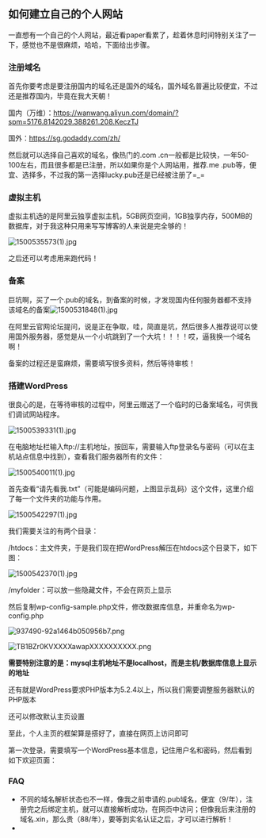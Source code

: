 ## 如何建立自己的个人网站

一直想有一个自己的个人网站，最近看paper看累了，趁着休息时间特别关注了一下，感觉也不是很麻烦，哈哈，下面给出步骤。

### 注册域名

首先你要考虑是要注册国内的域名还是国外的域名，国外域名普遍比较便宜，不过还是推荐国内，毕竟在我大天朝！

国内（万维）：https://wanwang.aliyun.com/domain/?spm=5176.8142029.388261.208.KeczTJ

国外：https://sg.godaddy.com/zh/

然后就可以选择自己喜欢的域名，像热门的.com .cn一般都是比较快，一年50-100左右，而且很多都是已注册，所以如果你是个人网站用，推荐.me .pub等，便宜、选择多，不过我的第一选择lucky.pub还是已经被注册了=_=

### 虚拟主机

虚拟主机选的是阿里云独享虚拟主机，5GB网页空间，1GB独享内存，500MB的数据库，对于我这种只用来写写博客的人来说是完全够的！

![1500535573(1).jpg](https://github.com/ChaoZeyi/myWebsite/blob/master/pics/1500535573(1).jpg?raw=true)

之后还可以考虑用来跑代码！

### 备案

巨坑啊，买了一个.pub的域名，到备案的时候，才发现国内任何服务器都不支持该域名的备案![1500531848(1).jpg](https://github.com/ChaoZeyi/myWebsite/blob/master/pics/1500531848(1).jpg?raw=true)

在阿里云官网论坛提问，说是正在争取，哇，简直是坑，然后很多人推荐说可以使用国外服务器，感觉是从一个小坑跳到了一个大坑！！！！哎，逼我换一个域名啊！

备案的过程还是蛮麻烦，需要填写很多资料，然后等待审核！

### 搭建WordPress

很良心的是，在等待审核的过程中，阿里云赠送了一个临时的已备案域名，可供我们调试网站程序。

![1500539331(1).jpg](https://github.com/ChaoZeyi/myWebsite/blob/master/pics/1500539331(1).jpg?raw=true)

在电脑地址栏输入ftp://主机地址，按回车，需要输入ftp登录名与密码（可以在主机站点信息中找到），查看我们服务器所有的文件：

![1500540011(1).jpg](https://github.com/ChaoZeyi/myWebsite/blob/master/pics/1500540011(1).jpg?raw=true)

首先查看“请先看我.txt”（可能是编码问题，上图显示乱码）这个文件，这里介绍了每一个文件夹的功能与作用。

![1500542297(1).jpg](https://github.com/ChaoZeyi/myWebsite/blob/master/pics/1500542297(1).jpg?raw=true)

我们需要关注的有两个目录：

/htdocs：主文件夹，于是我们现在把WordPress解压在htdocs这个目录下，如下图：

![1500542370(1).jpg](https://github.com/ChaoZeyi/myWebsite/blob/master/pics/1500542370(1).jpg?raw=true)

/myfolder：可以放一些隐藏文件，不会在网页上显示

然后复制wp-config-sample.php文件，修改数据库信息，并重命名为wp-config.php

![937490-92a1464b050956b7.png](https://github.com/ChaoZeyi/myWebsite/blob/master/pics/937490-92a1464b050956b7.png?raw=true)

![TB1BZr0KVXXXXawapXXXXXXXXXX.png](https://github.com/ChaoZeyi/myWebsite/blob/master/pics/TB1BZr0KVXXXXawapXXXXXXXXXX.png?raw=true)

**需要特别注意的是：mysql主机地址不是localhost，而是主机/数据库信息上显示的地址**

还有就是WordPress要求PHP版本为5.2.4以上，所以我们需要调整服务器默认的PHP版本

还可以修改默认主页设置

至此，个人主页的框架算是搭好了，直接在网页上访问即可

第一次登录，需要填写一个WordPress基本信息，记住用户名和密码，然后看到如下欢迎页面：



### FAQ

- 不同的域名解析状态也不一样，像我之前申请的.pub域名，便宜（9/年），注册完之后绑定主机，就可以直接解析成功，在网页中访问；但像我后来注册的域名.xin，那么贵（88/年），要等到实名认证之后，才可以进行解析！
- ​

